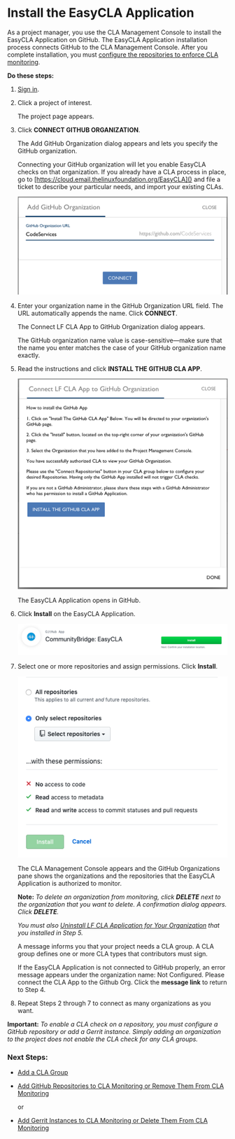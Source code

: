 # Install the EasyCLA Application
As a project manager, you use the CLA Management Console to install the EasyCLA Application on GitHub. The EasyCLA Application installation process connects GitHub to the CLA Management Console. After you complete installation, you must [configure the repositories to enforce CLA monitoring](add-github-repositories-to-cla-monitoring-or-remove-them-from-cla-monitoring.md).

**Do these steps:**

1. [Sign in](sign-in-to-the-cla-management-console.md).

1. Click a project of interest.

   The project page appears.

1. Click **CONNECT GITHUB ORGANIZATION**.

   The Add GitHub Organization dialog appears and lets you specify the GitHub organization.

   Connecting your GitHub organization will let you enable EasyCLA checks on that organization. If you already have a CLA process in place, go to [https://cloud.email.thelinuxfoundation.org/EasyCLA]() and file a ticket to describe your particular needs, and import your existing CLAs.

   ![CLA Add GitHub Organization](imgs/cla-add-github-organization.png)

1. Enter your organization name in the GitHub Organization URL field. The URL automatically appends the name. Click **CONNECT**.

   The Connect LF CLA App to GitHub Organization dialog appears.

   The GitHub organization name value is case-sensitive—make sure that the name you enter matches the case of your GitHub organization name exactly.

1. Read the instructions and click **INSTALL THE GITHUB CLA APP**.

   ![CLA Connect LF CLA App](imgs/cla-connect-lf-cla-app.png)

   The EasyCLA Application opens in GitHub.

1. Click **Install** on the EasyCLA Application.

   ![CLA EasyCLA GitHub app](imgs/cla-easycla-github-app.png)

1. Select one or more repositories and assign permissions. Click **Install**.

   ![CLA Install LF CLA Application](imgs/cla-install-lf-cla-application.png)

   The CLA Management Console appears and the GitHub Organizations pane shows the organizations and the repositories that the EasyCLA Application is authorized to monitor.

   **Note:** _To delete an organization from monitoring, click **DELETE** next to the organization that you want to delete. A confirmation dialog appears. Click **DELETE**._

   *You must also [Uninstall LF CLA Application for Your Organization](uninstall-the-easycla-application.md) that you installed in Step 5.*

   A message informs you that your project needs a CLA group. A CLA group defines one or more CLA types that contributors must sign.

   If the EasyCLA Application is not connected to GitHub properly, an error message appears under the organization name:  Not Configured. Please connect the CLA App to the Github Org. Click the **message link** to return to Step 4.

1. Repeat Steps 2 through 7 to connect as many organizations as you want.

**Important:** _To enable a CLA check on a repository, you must configure a GitHub repository or add a Gerrit instance. Simply adding an organization to the project does not enable the CLA check for any CLA groups._

### Next Steps:

* [Add a CLA Group](add-a-cla-group.md)

* [Add GitHub Repositories to CLA Monitoring or Remove Them From CLA Monitoring](add-github-repositories-to-cla-monitoring-or-remove-them-from-cla-monitoring.md)

   or

* [Add Gerrit Instances to CLA Monitoring or Delete Them From CLA Monitoring](add-gerrit-instances-to-cla-monitoring-or-delete-them-from-cla-monitoring.md)